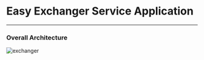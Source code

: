 # Easy Exchanger Service Application

---
### Overall Architecture
![exchanger](https://github.com/ynsizgen/easy-exchanger/assets/56311970/8934250e-b39b-4a35-9d1d-ba6a4c438801)

